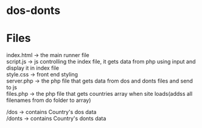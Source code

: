 # dos-donts  
  
Files  
========================================================  
  
index.html -> the main runner file  
script.js -> js controlling the index file, it gets data from php using input and display it in index file  
style.css -> front end styling  
server.php -> the php file that gets data from dos and donts files and send to js  
files.php -> the php file that gets countries array when site loads(addss all filenames from do folder to array)  

  
/dos -> contains Country's dos data  
/donts -> contains Country's donts data
